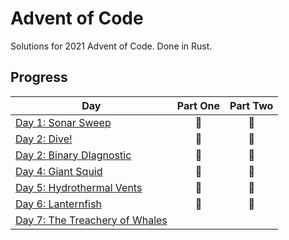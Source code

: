 # Advent of Code

Solutions for 2021 Advent of Code. Done in Rust.

## Progress
| Day  | Part One | Part Two | 
|---|:---:|:---:|
| [Day 1: Sonar Sweep](https://adventofcode.com/2021/day/1)| 🌟 | 🌟 |
| [Day 2: Dive!](https://adventofcode.com/2021/day/2)| 🌟 | 🌟 |
| [Day 2: Binary DIagnostic](https://adventofcode.com/2021/day/3)| 🌟 | 🌟 |
| [Day 4: Giant Squid](https://adventofcode.com/2021/day/4)| 🌟 | 🌟 |
| [Day 5: Hydrothermal Vents](https://adventofcode.com/2021/day/5)| 🌟 | 🌟 |
| [Day 6: Lanternfish](https://adventofcode.com/2021/day/6)| 🌟 | 🌟 |
| [Day 7: The Treachery of Whales](https://adventofcode.com/2021/day/7)| | |
